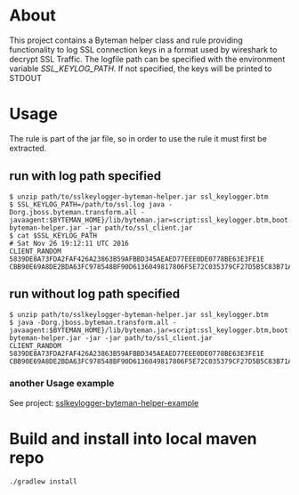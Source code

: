 # About 
This project contains a Byteman helper class and rule providing functionality to log SSL connection keys in a format used by wireshark to decrypt SSL Traffic.
The logfile path can be specified with the environment variable *SSL_KEYLOG_PATH*. If not specified, the keys will be printed to STDOUT

# Usage
The rule is part of the jar file, so in order to use the rule it must first be extracted. 

## run with log path specified
```
$ unzip path/to/sslkeylogger-byteman-helper.jar ssl_keylogger.btm
$ SSL_KEYLOG_PATH=/path/to/ssl.log java -Dorg.jboss.byteman.transform.all -javaagent:$BYTEMAN_HOME}/lib/byteman.jar=script:ssl_keylogger.btm,boot:${BYTEMAN_HOME}/lib/byteman.jar,boot:path/to/sslkeylogger-byteman-helper.jar -jar path/to/ssl_client.jar
$ cat $SSL_KEYLOG_PATH
# Sat Nov 26 19:12:11 UTC 2016
CLIENT_RANDOM 5839DE8A73FDA2FAF426A23863B59AFBBD345AEAED77EEE0DE0778BE63E3FE1E CBB90E69A8DE2BDA63FC978548BF90D6136049817806F5E72C035379CF27D5B5C83B71AB70250AEB4CEDE1A297616CC9
```

## run without log path specified
```
$ unzip path/to/sslkeylogger-byteman-helper.jar ssl_keylogger.btm
$ java -Dorg.jboss.byteman.transform.all -javaagent:$BYTEMAN_HOME}/lib/byteman.jar=script:ssl_keylogger.btm,boot:${BYTEMAN_HOME}/lib/byteman.jar,boot:path/to/sslkeylogger-byteman-helper.jar -jar -jar path/to/ssl_client.jar
CLIENT_RANDOM 5839DE8A73FDA2FAF426A23863B59AFBBD345AEAED77EEE0DE0778BE63E3FE1E CBB90E69A8DE2BDA63FC978548BF90D6136049817806F5E72C035379CF27D5B5C83B71AB70250AEB4CEDE1A297616CC9
```

### another Usage example
See project: [sslkeylogger-byteman-helper-example](https://github.com/mahnkong/sslkeylogger-byteman-helper-example)

# Build and install into local maven repo
```
./gradlew install
```
